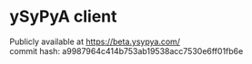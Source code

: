 # ySyPyA client

Publicly available at https://beta.ysypya.com/  
commit hash: a9987964c414b753ab19538acc7530e6ff01fb6e